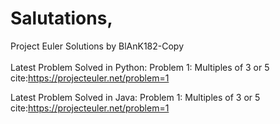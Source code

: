 # Salutations,

Project Euler Solutions by BlAnK182-Copy<br/>
<br/>
Latest Problem Solved in Python: Problem 1: Multiples of 3 or 5<br/>
cite:https://projecteuler.net/problem=1
<br/>
  
Latest Problem Solved in Java: Problem 1: Multiples of 3 or 5<br/>
cite:https://projecteuler.net/problem=1
<br/>
